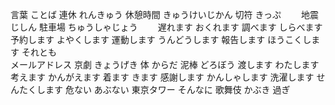 言葉			ことば
連休			れんきゅう
休憩時間			きゅうけいじかん
切符			きっぷ　　
地震			じしん
駐車場			ちゅうしゃじょう　　
遅れます			おくれます
調べます			しらべます
予約します		よやくします
運動します		うんどうします
報告します		ほうこくします
それとも		
メールアドレス
京劇			きょうげき
体				からだ
泥棒			どろぼう
渡します			わたします
考えます			かんがえます
着ます			きます
感謝します		かんしゃします
洗濯します		せんたくします
危ない			あぶない
東京タワー
そんなに
歌舞伎			かぶき
過ぎ

